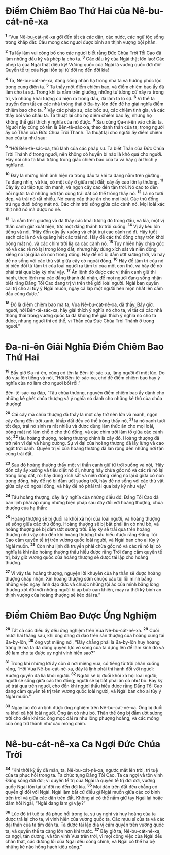 # Ðiềm Chiêm Bao Thứ Hai của Nê-bu-cát-nê-xa
<sup><b>1</b></sup> “Vua Nê-bu-cát-nê-xa gởi đến tất cả các dân, các nước, các ngữ tộc sống trong khắp đất: Cầu mong các ngươi được bình an thịnh vượng bội phần.

<sup><b>2</b></sup> Ta lấy làm vui công bố cho các ngươi biết rằng Ðức Chúa Trời Tối Cao đã làm những dấu kỳ và phép lạ cho ta. <sup><b>3</b></sup> Các dấu kỳ của Ngài thật lớn lao! Các phép lạ của Ngài thật diệu kỳ! Vương quốc của Ngài là vương quốc đời đời! Quyền tể trị của Ngài tồn tại từ đời nọ đến đời kia!

<sup><b>4</b></sup> Ta, Nê-bu-cát-nê-xa, đang sống nhàn hạ trong nhà ta và hưởng phúc lộc trong cung điện ta. <sup><b>5</b></sup> Ta thấy một điềm chiêm bao, và điềm chiêm bao ấy đã làm cho ta sợ. Trong khi ta nằm trên giường, những tư tưởng cứ nảy ra trong trí, và những khải tượng cứ hiện ra trong đầu, đã làm ta lo sợ. <sup><b>6</b></sup> Vì thế ta truyền đem tất cả các nhà thông thái ở Ba-by-lôn đến để họ giải nghĩa điềm chiêm bao cho ta. <sup><b>7</b></sup> Vậy các pháp sư, các bốc sư, các chiêm tinh gia, và các thầy bói vào chầu ta. Ta thuật lại cho họ điềm chiêm bao ấy, nhưng họ không thể giải thích ý nghĩa của nó được. <sup><b>8</b></sup> Sau cùng Ða-ni-ên vào chầu ta. Người nầy cũng có tên là Bên-tê-sác-xa, theo danh thần của ta; trong người ấy có Thần của Ðức Chúa Trời Thánh. Ta thuật lại cho người ấy điềm chiêm bao của ta như sau:

<sup><b>9</b></sup> “Hỡi Bên-tê-sác-xa, thủ lãnh của các pháp sư. Ta biết Thần của Ðức Chúa Trời Thánh ở trong ngươi, nên không có huyền bí nào là khó quá cho ngươi. Hãy nói cho ta khải tượng trong giấc chiêm bao của ta và hãy giải thích ý nghĩa nó.

<sup><b>10</b></sup> Ðây là những hình ảnh hiện ra trong đầu ta khi ta đang nằm trên giường: Ta đang nhìn, và kìa, có một cây ở giữa mặt đất; cây ấy cao lớn lạ thường. <sup><b>11</b></sup> Cây ấy cứ tiếp tục lớn mạnh, và ngọn cây cao đến tận trời. Nó cao to đến nỗi người ta ở những nơi tận cùng trái đất có thể trông thấy nó. <sup><b>12</b></sup> Lá nó tươi đẹp, và trái nó rất nhiều. Nó cung cấp thức ăn cho mọi loài. Các thú đồng trú ngụ dưới bóng mát nó. Các chim trời sống giữa các cành nó. Mọi loài xác thịt nhờ nó mà được no nê.

<sup><b>13</b></sup> Ta nằm trên giường và đã thấy các khải tượng đó trong đầu, và kìa, một vị thần canh giữ xuất hiện, tức một đấng thánh từ trời xuống. <sup><b>14</b></sup> Vị ấy kêu lớn tiếng và nói, ‘Hãy đốn cây ấy xuống và chặt trụi các cành nó đi. Hãy tuốt sạch các lá nó và quăng hết các trái nó. Hãy để các thú đồng chạy trốn khỏi bóng mát nó, và các chim trời lìa xa các cành nó. <sup><b>15</b></sup> Tuy nhiên hãy chừa gốc nó và các rễ nó lại trong lòng đất; nhưng hãy dùng xích sắt và niền đồng xiềng nó lại giữa cỏ non trong đồng. Hãy để nó bị đẫm ướt sương trời, và hãy để nó sống với các thú vật giữa cây cỏ ngoài đồng. <sup><b>16</b></sup> Hãy để tâm trí của nó bị biến đổi từ tâm trí của loài người ra tâm trí của một con thú, và hãy để nó phải trải qua bảy kỳ như vậy. <sup><b>17</b></sup> Án lệnh đó được các vị thần canh giữ thi hành, theo lệnh mà các đấng thánh đã nhận, để mọi người đang sống nhận biết rằng Ðấng Tối Cao đang trị vì trên thế giới loài người. Ngài ban quyền cai trị cho ai tùy ý Ngài muốn, ngay cả lập một người hèn mọn nhất lên cầm đầu cũng được.’

<sup><b>18</b></sup> Ðó là điềm chiêm bao mà ta, Vua Nê-bu-cát-nê-xa, đã thấy. Bây giờ, ngươi, hỡi Bên-tê-sác-xa, hãy giải thích ý nghĩa nó cho ta, vì tất cả các nhà thông thái trong vương quốc ta đã không thể giải thích ý nghĩa nó cho ta được, nhưng ngươi thì có thể, vì Thần của Ðức Chúa Trời Thánh ở trong ngươi.”

# Ða-ni-ên Giải Nghĩa Ðiềm Chiêm Bao Thứ Hai
<sup><b>19</b></sup> Bấy giờ Ða-ni-ên, cũng có tên là Bên-tê-sác-xa, lặng người đi một lúc. Do đó vua lên tiếng và nói, “Hỡi Bên-tê-sác-xa, chớ để điềm chiêm bao hay ý nghĩa của nó làm cho ngươi bối rối.”

Bên-tê-sác-xa đáp, “Tâu chúa thượng, nguyện điềm chiêm bao ấy dành cho những kẻ ghét chúa thượng và ý nghĩa nó dành cho những kẻ thù của chúa thượng!

<sup><b>20</b></sup> Cái cây mà chúa thượng đã thấy là một cây trở nên lớn và mạnh, ngọn cây đụng đến trời xanh, khắp đất đều có thể trông thấy nó, <sup><b>21</b></sup> lá nó xanh tươi tốt đẹp, trái nó sinh ra rất nhiều và được dùng làm thức ăn cho mọi loài, bóng mát nó làm chỗ ở cho thú đồng, và các chim trời làm tổ giữa các cành nó; <sup><b>22</b></sup> tâu hoàng thượng, hoàng thượng chính là cây đó. Hoàng thượng đã trở nên vĩ đại và hùng cường. Sự vĩ đại của hoàng thượng đã lẫy lừng và cao ngất trời xanh. Quyền trị vì của hoàng thượng đã lan rộng đến những nơi tận cùng trái đất.

<sup><b>23</b></sup> Sau đó hoàng thượng thấy một vị thần canh giữ từ trời xuống và nói, ‘Hãy đốn cây ấy xuống và tiêu diệt nó đi, nhưng hãy chừa gốc nó và các rễ nó lại trong lòng đất, rồi hãy dùng xích sắt và niền đồng xiềng nó lại ở giữa cỏ non trong đồng, hãy để nó bị đẫm ướt sương trời, hãy để nó sống với các thú vật giữa cây cỏ ngoài đồng, và hãy để nó phải trải qua bảy kỳ như vậy.’

<sup><b>24</b></sup> Tâu hoàng thượng, đây là ý nghĩa của những điều đó: Ðấng Tối Cao đã ban lịnh phải áp dụng những biện pháp sau đây đối với hoàng thượng, chúa thượng của hạ thần:

<sup><b>25</b></sup> Hoàng thượng sẽ bị đuổi ra khỏi xã hội của loài người, và hoàng thượng sẽ sống giữa các thú đồng. Hoàng thượng sẽ bị bắt phải ăn cỏ như bò, và hoàng thượng sẽ bị đẫm ướt sương trời. Bảy kỳ sẽ trải qua trên hoàng thượng như vậy cho đến khi hoàng thượng thấu hiểu được rằng Ðấng Tối Cao cầm quyền tể trị trên vương quốc loài người, và Ngài ban cho ai tùy ý Ngài muốn. <sup><b>26</b></sup> Còn như lịnh đã truyền phải chừa gốc nó và các rễ nó lại có nghĩa là khi nào hoàng thượng thấu hiểu được rằng Trời đang cầm quyền tể trị, bấy giờ vương quốc của hoàng thượng sẽ được tái lập cho hoàng thượng.

<sup><b>27</b></sup> Vì vậy tâu hoàng thượng, nguyện lời khuyên của hạ thần sẽ được hoàng thượng chấp nhận: Xin hoàng thượng sớm chuộc các tội lỗi mình bằng những việc ngay lành đạo đức và chuộc những tội ác của mình bằng lòng thương xót đối với những người bị áp bức oan khiên, may ra thời kỳ bình an thịnh vượng của hoàng thượng sẽ kéo dài ra.”

# Ðiềm Chiêm Bao Ðược Ứng Nghiệm
<sup><b>28</b></sup> Tất cả các điều ấy đều ứng nghiệm trên Vua Nê-bu-cát-nê-xa. <sup><b>29</b></sup> Cuối mười hai tháng sau, khi ông đang đi dạo trên sân thượng của hoàng cung tại Ba-by-lôn, <sup><b>30</b></sup> ông vọt miệng nói, “Ðây chẳng phải là Ba-by-lôn huy hoàng tráng lệ mà ta đã dùng quyền lực vô song của ta dựng lên để làm kinh đô và để làm cho ta được uy nghi vinh hiển sao?”

<sup><b>31</b></sup> Trong khi những lời ấy còn ở nơi miệng vua, có tiếng từ trời phán xuống rằng, “Hỡi Vua Nê-bu-cát-nê-xa, đây là lịnh phải thi hành đối với ngươi: Vương quyền đã lìa khỏi ngươi. <sup><b>32</b></sup> Ngươi sẽ bị đuổi khỏi xã hội loài người; ngươi sẽ sống giữa các thú đồng; ngươi sẽ bị bắt phải ăn cỏ như bò. Bảy kỳ sẽ trải qua trên ngươi, cho đến khi ngươi thấu hiểu được rằng Ðấng Tối Cao đang cầm quyền tể trị trên vương quốc loài người, và Ngài ban cho ai tùy ý Ngài muốn.”

<sup><b>33</b></sup> Ngay lúc đó án lịnh được ứng nghiệm trên Nê-bu-cát-nê-xa. Ông bị đuổi ra khỏi xã hội loài người. Ông ăn cỏ như bò. Thân thể ông bị đẫm ướt sương trời cho đến khi tóc ông mọc dài ra như lông phượng hoàng, và các móng của ông trở thành như các móng chim.

# Nê-bu-cát-nê-xa Ca Ngợi Ðức Chúa Trời
<sup><b>34</b></sup> “Khi thời kỳ ấy đã mãn, ta, Nê-bu-cát-nê-xa, ngước mắt lên trời, trí tuệ của ta phục hồi trong ta. Ta chúc tụng Ðấng Tối Cao. Ta ca ngợi và tôn vinh Ðấng sống đời đời; vì quyền tể trị của Ngài là quyền tể trị đời đời, vương quốc Ngài tồn tại từ đời nọ đến đời kia. <sup><b>35</b></sup> Mọi dân trên đất đều chẳng có quyền gì đối với Ngài. Ngài làm bất cứ điều gì Ngài muốn giữa các cơ binh trên trời và giữa các dân trên đất. Không ai có thể nắm giữ tay Ngài lại hoặc dám hỏi Ngài, “Ngài đang làm gì vậy?”

<sup><b>36</b></sup> Lúc đó trí tuệ ta đã phục hồi trong ta, sự uy nghi và huy hoàng của ta được trả lại cho ta, vì vinh hiển của vương quốc ta. Các mưu sĩ của ta và các đại thần của ta tìm đến ta. Ta được tái lập địa vị cầm quyền trên vương quốc ta, và quyền thế ta càng lớn hơn khi trước. <sup><b>37</b></sup> Bây giờ ta, Nê-bu-cát-nê-xa, ca ngợi, tán dương, và tôn vinh Vua trên trời, vì mọi công việc của Ngài đều chân thật, các đường lối của Ngài đều công chính, và Ngài có thể hạ bệ những kẻ nào hống hách kiêu căng.”


